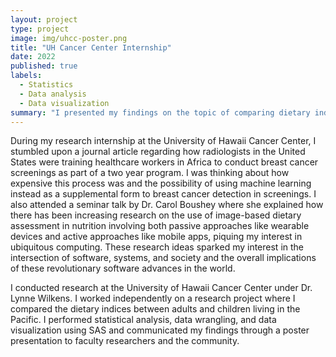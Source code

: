 ```yaml
---
layout: project
type: project
image: img/uhcc-poster.png
title: "UH Cancer Center Internship"
date: 2022
published: true
labels:
  - Statistics
  - Data analysis
  - Data visualization
summary: "I presented my findings on the topic of comparing dietary indicies among adults and children in the Pacific"
---
```


During my research internship at the University of Hawaii Cancer Center, I stumbled upon a journal article regarding how radiologists in the United States were training healthcare workers in Africa to conduct breast cancer screenings as part of a two year program. I was thinking about how expensive this process was and the possibility of using machine learning instead as a supplemental form to breast cancer detection in screenings. I also attended a seminar talk by Dr. Carol Boushey where she explained how there has been increasing research on the use of image-based dietary assessment in nutrition involving both passive approaches like wearable devices and active approaches like mobile apps, piquing my interest in ubiquitous computing. These research ideas sparked my interest in the intersection of software, systems, and society and the overall implications of these revolutionary software advances in the world.

I conducted research at the University of Hawaii Cancer Center under Dr. Lynne Wilkens. I worked independently on a research project where I compared the dietary indices between adults and children living in the Pacific. I performed statistical analysis, data wrangling, and data visualization using SAS and communicated my findings through a poster presentation to faculty researchers and the community. 
